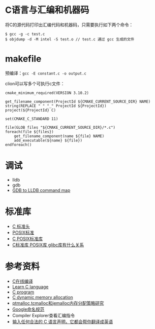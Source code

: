 # C语言与汇编和机器码

将C的源代码打印出汇编代码和机器码，只需要执行如下两个命令：
```
$ gcc -g -c test.c
$ objdump -d -M intel -S test.o // test.c 通过 gcc 生成的文件
```

# makefile

预编译：`gcc -E constant.c -o output.c`

clion可以写多个可执行c文件：
```
cmake_minimum_required(VERSION 3.10.2)

get_filename_component(ProjectId ${CMAKE_CURRENT_SOURCE_DIR} NAME)
string(REPLACE " " "_" ProjectId ${ProjectId})
project(${ProjectId} C)

set(CMAKE_C_STANDARD 11)

file(GLOB files "${CMAKE_CURRENT_SOURCE_DIR}/*.c")
foreach(file ${files})
    get_filename_component(name ${file} NAME)
    add_executable(${name} ${file})
endforeach()
```

# 调试

- lldb
- gdb
- [GDB to LLDB command map
](https://lldb.llvm.org/use/map.html)

# 标准库

- [C 标准头](https://en.cppreference.com/w/)
- [POSIX标准](https://pubs.opengroup.org/onlinepubs/9699919799/)
- [C POSIX标准库](https://en.wikipedia.org/wiki/C_POSIX_library)
- [C标准库 POSIX库 glibc库有什么关系](https://broadgeek.com/2022/04/20/5398/)

# 参考资料

- [C在线编译](https://godbolt.org/)
- [Learn C language](https://www.learn-c.org/)
- [C program](https://www.programiz.com/c-programming/c-variables-constants)
- [C dynamic memory allocation](https://en.wikipedia.org/wiki/C_dynamic_memory_allocation#Thread-caching_malloc_(tcmalloc))
- [ptmalloc,tcmalloc和jemalloc内存分配策略研究](https://owent.net/2013/867.html)
- [Google命名规范](https://zh-google-styleguide.readthedocs.io/en/latest/google-cpp-styleguide/contents.html)
- Compiler Explorer查看汇编指令
- [输入任何合法的 C 语言声明，它都会帮你翻译成英语](https://cdecl.org/)
